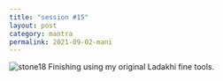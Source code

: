```yaml
---
title: "session #15"
layout: post
category: mantra
permalink: 2021-09-02-mani
---
```


![stone18](/assets/images/mani/mani10/stone18.jpg)
Finishing using my original Ladakhi fine tools.
